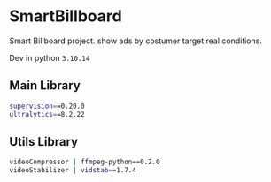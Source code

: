 # SmartBillboard

Smart Billboard project.
show ads by costumer target real conditions.

Dev in python  `3.10.14`

## Main Library

```sh
supervision==0.20.0
ultralytics==8.2.22
```

## Utils Library

```sh
videoCompressor | ffmpeg-python==0.2.0
videoStabilizer | vidstab==1.7.4
```
